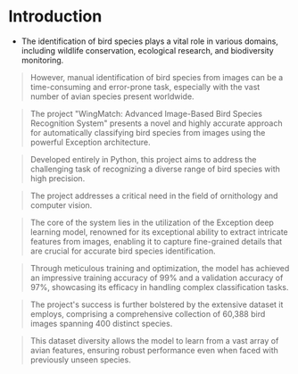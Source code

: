 # Introduction

- The identification of bird species plays a vital role in various domains, including wildlife conservation, ecological research, and biodiversity monitoring.
  
> However, manual identification of bird species from images can be a time-consuming and error-prone task, especially with the vast number of avian species present worldwide.

> The project "WingMatch: Advanced Image-Based Bird Species Recognition System" presents a novel and highly accurate approach for automatically classifying bird species from images using the powerful Exception architecture.

> Developed entirely in Python, this project aims to address the challenging task of recognizing a diverse range of bird species with high precision.

> The project addresses a critical need in the field of ornithology and computer vision.

> The core of the system lies in the utilization of the Exception deep learning model, renowned for its exceptional ability to extract intricate features from images, enabling it to capture fine-grained details that are crucial for accurate bird species identification.

>Through meticulous training and optimization, the model has achieved an impressive training accuracy of 99% and a validation accuracy of 97%, showcasing its efficacy in handling complex classification tasks.

>The project's success is further bolstered by the extensive dataset it employs, comprising a comprehensive collection of 60,388 bird images spanning 400 distinct species.

>This dataset diversity allows the model to learn from a vast array of avian features, ensuring robust performance even when faced with previously unseen species.
